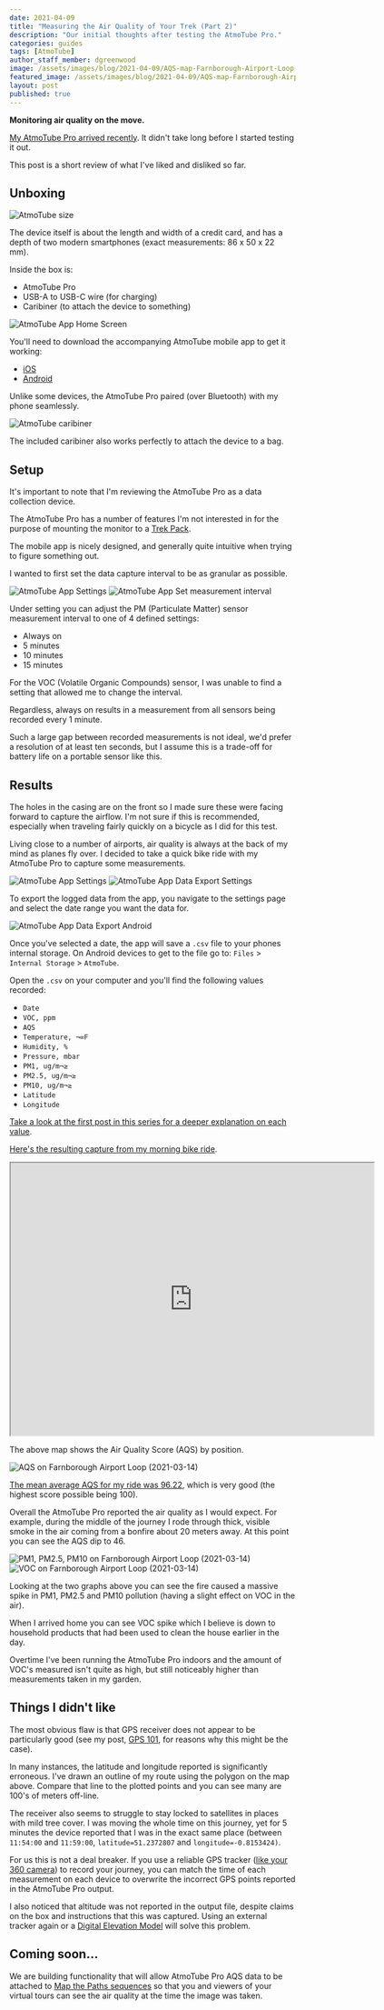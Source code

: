 ```yaml
---
date: 2021-04-09
title: "Measuring the Air Quality of Your Trek (Part 2)"
description: "Our initial thoughts after testing the AtmoTube Pro."
categories: guides
tags: [AtmoTube]
author_staff_member: dgreenwood
image: /assets/images/blog/2021-04-09/AQS-map-Farnborough-Airport-Loop-2021-03-14-meta.jpg
featured_image: /assets/images/blog/2021-04-09/AQS-map-Farnborough-Airport-Loop-2021-03-14-sm.jpg
layout: post
published: true
---
```


**Monitoring air quality on the move.**

[My AtmoTube Pro arrived recently](/blog/2020/2021-04-02-measuring-air-quality-portable-part-1). It didn't take long before I started testing it out.

This post is a short review of what I've liked and disliked so far.

## Unboxing

<img class="img-fluid" src="/assets/images/blog/2021-04-09/atmotube-size.jpg" alt="AtmoTube size" title="AtmoTube size" />

The device itself is about the length and width of a credit card, and has a depth of two modern smartphones (exact measurements: 86 x 50 x 22 mm).

Inside the box is:

* AtmoTube Pro
* USB-A to USB-C wire (for charging)
* Caribiner (to attach the device to something)

<img class="img-fluid" src="/assets/images/blog/2021-04-09/atmotube-app-home-screen.png" alt="AtmoTube App Home Screen" title="AtmoTube App Home Screen" />

You'll need to download the accompanying AtmoTube mobile app to get it working:

* [iOS](https://itunes.apple.com/us/app/atmotube/id1080310110?ls=1&mt=8)
* [Android](https://play.google.com/store/apps/details?id=com.atmotube.app)

Unlike some devices, the AtmoTube Pro paired (over Bluetooth) with my phone seamlessly.

<img class="img-fluid" src="/assets/images/blog/2021-04-09/atmotube-backpack-clip.jpg" alt="AtmoTube caribiner" title="AtmoTube caribiner" />

The included caribiner also works perfectly to attach the device to a bag.

## Setup

It's important to note that I'm reviewing the AtmoTube Pro as a data collection device.

The AtmoTube Pro has a number of features I'm not interested in for the purpose of mounting the monitor to a [Trek Pack](/trek-pack).

The mobile app is nicely designed, and generally quite intuitive when trying to figure something out.

I wanted to first set the data capture interval to be as granular as possible.

<img class="img-fluid" src="/assets/images/blog/2021-04-09/atmotube-settings-1.png" alt="AtmoTube App Settings" title="AtmoTube App Settings" />

<img class="img-fluid" src="/assets/images/blog/2021-04-09/atmotube-set-measurement-interval.png" alt="AtmoTube App Set measurement interval" title="AtmoTube App Set measurement interval" />

Under setting you can adjust the PM (Particulate Matter) sensor measurement interval to one of 4 defined settings:

* Always on
* 5 minutes
* 10 minutes
* 15 minutes

For the VOC (Volatile Organic Compounds) sensor, I was unable to find a setting that allowed me to change the interval.

Regardless, always on results in a measurement from all sensors being recorded every 1 minute.

Such a large gap between recorded measurements is not ideal, we'd prefer a resolution of at least ten seconds, but I assume this is a trade-off for battery life on a portable sensor like this.

## Results

The holes in the casing are on the front so I made sure these were facing forward to capture the airflow. I'm not sure if this is recommended, especially when traveling fairly quickly on a bicycle as I did for this test. 

Living close to a number of airports, air quality is always at the back of my mind as planes fly over. I decided to take a quick bike ride with my AtmoTube Pro to capture some measurements. 

<img class="img-fluid" src="/assets/images/blog/2021-04-09/atmotube-settings-2.png" alt="AtmoTube App Settings" title="AtmoTube App Settings" />

<img class="img-fluid" src="/assets/images/blog/2021-04-09/atmotube-set-data-export-time.png" alt="AtmoTube App Data Export Settings" title="AtmoTube App Data Export Settings" />

To export the logged data from the app, you navigate to the settings page and select the date range you want the data for.

<img class="img-fluid" src="/assets/images/blog/2021-04-09/atmotube-csv-save-android.png" alt="AtmoTube App Data Export Android" title="AtmoTube App Data Export Android" />

Once you've selected a date, the app will save a `.csv` file to your phones internal storage. On Android devices to get to the file go to: `Files` > `Internal Storage` > `AtmoTube`.

Open the `.csv` on your computer and you'll find the following values recorded:

* `Date`
* `VOC, ppm` 
* `AQS`
* `Temperature, ¬∞F`
* `Humidity, %`
* `Pressure, mbar`
* `PM1, ug/m¬≥` 
* `PM2.5, ug/m¬≥`
* `PM10, ug/m¬≥`
* `Latitude`
* `Longitude`

[Take a look at the first post in this series for a deeper explanation on each value](/blog/2021/measuring-air-quality-portable-part-1).

[Here's the resulting capture from my morning bike ride](https://docs.google.com/spreadsheets/d/1tK9C1pA1FxVW1fkH60rmpfiiPejtUFvzMo-nDWwZfaw/edit?usp=sharing).

<iframe src="https://www.google.com/maps/d/u/1/embed?mid=1ZbkgoL6nBT3PlL5JoHM7hAzxky6laoYn" width="640" height="480"></iframe>

The above map shows the Air Quality Score (AQS) by position. 

<img class="img-fluid" src="/assets/images/blog/2021-04-09/AQS-pollution-Farnborough-Airport-Loop-2021-03-14.png" alt="AQS on Farnborough Airport Loop (2021-03-14)" title="AQS on Farnborough Airport Loop (2021-03-14)" />

[The mean average AQS for my ride was 96.22](https://docs.google.com/spreadsheets/d/1tK9C1pA1FxVW1fkH60rmpfiiPejtUFvzMo-nDWwZfaw/edit#gid=2042347909), which is very good (the highest score possible being 100).

Overall the AtmoTube Pro reported the air quality as I would expect. For example, during the middle of the journey I rode through thick, visible smoke in the air coming from a bonfire about 20 meters away. At this point you can see the AQS dip to 46.

<img class="img-fluid" src="/assets/images/blog/2021-04-09/PM-pollution-Farnborough-Airport-Loop-2021-03-14.png" alt="PM1, PM2.5, PM10 on Farnborough Airport Loop (2021-03-14)" title="PM1, PM2.5, PM10 on Farnborough Airport Loop (2021-03-14)" />

<img class="img-fluid" src="/assets/images/blog/2021-04-09/VOC-pollution-Farnborough-Airport-Loop-2021-03-14.png" alt="VOC on Farnborough Airport Loop (2021-03-14)" title="VOC on Farnborough Airport Loop (2021-03-14)" />

Looking at the two graphs above you can see the fire caused a massive spike in PM1, PM2.5 and PM10 pollution (having a slight effect on VOC in the air).

When I arrived home you can see VOC spike which I believe is down to household products that had been used to clean the house earlier in the day.

Overtime I've been running the AtmoTube Pro indoors and the amount of VOC's measured isn't quite as high, but still noticeably higher than measurements taken in my garden.

## Things I didn't like

The most obvious flaw is that GPS receiver does not appear to be particularly good (see my post, [GPS 101](/blog/2020/gps-101), for reasons why this might be the case).

In many instances, the latitude and longitude reported is significantly erroneous. I've drawn an outline of my route using the polygon on the map above. Compare that line to the plotted points and you can see many are 100's of meters off-line.

The receiver also seems to struggle to stay locked to satellites in places with mild tree cover. I was moving the whole time on this journey, yet for 5 minutes the device reported that I was in the exact same place (between `11:54:00` and `11:59:00`, `latitude=51.2372807` and `longitude=-0.8153424)`.

For us this is not a deal breaker. If you use a reliable GPS tracker ([like your 360 camera](/blog/2020/metadata-exif-xmp-360-photo-files)) to record your journey, you can match the time of each measurement on each device to overwrite the incorrect GPS points reported in the AtmoTube Pro output.

I also noticed that altitude was not reported in the output file, despite claims on the box and instructions that this was captured. Using an external tracker again or a [Digital Elevation Model](/blog/2020/what-is-a-digital-elevation-model) will solve this problem.

## Coming soon...

We are building functionality that will allow AtmoTube Pro AQS data to be attached to [Map the Paths sequences](https://www.mapthepaths.com/) so that you and viewers of your virtual tours can see the air quality at the time the image was taken.